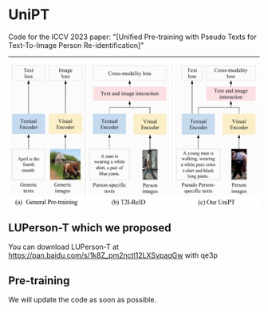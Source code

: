# UniPT

Code for the ICCV 2023 paper: "[Unified Pre-training with Pseudo Texts for Text-To-Image Person Re-identification]"

---
<p align="center">
  <img align="middle" src="./figure1.png" alt="The main figure"/>
</p>

## LUPerson-T which we proposed
You can download LUPerson-T at https://pan.baidu.com/s/1k8Z_pm2nctl12LXSypaqGw with qe3p

## Pre-training
We will update the code as soon as possible.
